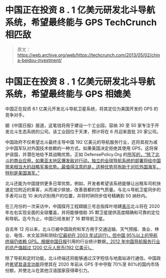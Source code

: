 # 中国正在投资 8 . 1 亿美元研发北斗导航系统，希望最终能与 GPS TechCrunch 相匹敌

> 原文：<https://web.archive.org/web/https://techcrunch.com/2013/05/02/china-beidou-investment/>

# 中国正在投资 8 . 1 亿美元研发北斗导航系统，希望最终能与 GPS 相媲美

中国正在投资 8.1 亿美元开发北斗导航卫星系统，将其定位为美国开发的 GPS 的竞争对手。

据《中国日报》报道，这笔钱将用于建设一个工业园，容纳 30 至 50 家专注于开发北斗生态系统的公司。该工业园位于天津，预计将在 6 月迎来首批 20 家公司。

中国政府不仅希望北斗最终主导中国 192 亿美元的导航服务行业，还将其视为减少中国军队对外国技术依赖的一种方式。如果美国决定拒绝其使用 GPS，这将保护该国，并潜在地给予其战略优势。正如 DefensePolicy.Org 的[所写的，“除了北斗的商业应用，如果亚太地区爆发敌对行动，独立的全球导航系统的部署将给中国带来相当大的战略军事优势。最值得注意的是，这种优势将有助于对抗外国海军，特别是美国海军。”](https://web.archive.org/web/20230121051650/http://www.defensepolicy.org/2011/michlis/chinas-beidou-global-navigation-system-the-key-to-chinas-dominance-in-the-asia-pacific-region)

北斗还能为中国提供更多日常优势。例如，开发者希望该系统能够让出租车司机快速定位附近的乘客，从而减少排放，改善首都的空气质量。与北斗导航卫星同步的手表可以在 10 米内识别用户的位置，并将时钟同步信号精确到 50 纳秒内。

在三月份的一次采访中，中国探月工程嫦娥三号总指挥叶培建[表示](https://web.archive.org/web/20230121051650/http://articles.economictimes.indiatimes.com/2013-03-03/news/37410321_1_china-satellite-navigation-office-navigation-system-bds)北斗将在 2020 年左右实现全面的全球覆盖，并将能够借助 35 颗卫星提供高度精确和可靠的定位和导航。迄今为止，中国已经发射了 16 颗导航卫星。

自去年 12 月以来，北斗已被中国政府和军方用于交通运输、天气预报、渔业、林业、电信、水文监测和测绘[(它最初在 2003 年试运行)，但中国 95%以上的导航终端仍依赖 GPS。根据中国日报](https://web.archive.org/web/20230121051650/http://articles.economictimes.indiatimes.com/2013-03-03/news/37410321_1_china-satellite-navigation-office-navigation-system-bds)引用的行业统计数据[，2012 年中国导航服务行业的总产值超过 1200 亿元人民币(192 亿美元)。](https://web.archive.org/web/20230121051650/http://usa.chinadaily.com.cn/business/2012-12/27/content_16062407.htm)

除了导航和定时功能，北斗终端还将能够通过汉字短信与地面站进行通信。中国政府[希望其语言功能](https://web.archive.org/web/20230121051650/http://usa.chinadaily.com.cn/business/2012-12/27/content_16062407.htm)将使其在 2020 年前从 GPS 手中夺取 70%至 80%的国内市场份额，并使北斗在其他汉语国家获得牵引力。